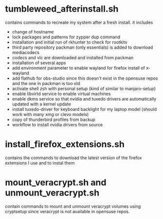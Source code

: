 # tumbleweed_afterinstall.sh 
contains commands to recreate my system after a fresh install.
it includes
- change of hostname
- lock packages and patterns for zypper dup command
- installation and initial run of rkhunter to check for rootkits
- third party repository packman (only essentials) is added to download mediacodecs
- codecs and vlc are downloaded and installed from packman
- installation of several apps
- add environment parameter to enable wayland for firefox install of x-wayland
- add flathub for obs-studio since this doesn't exist in the opensuse repos and the one in packman is too old
- activate shell zsh with personal setup (kind of similar to manjaro-setup)
- enable libvirtd service to enable virtual machines
- enable dkms service so that nvidia and tuxedo drivers are automatically updated with a kernel update
- install tuxedo-driver for keyboard backlight for my laptop model (should work with many xmg or clevo models)
- copy of thunderbird profiles from backup
- workflow to install nvidia drivers from source

# install_firefox_extensions.sh 
contains the commands to download the latest version of the firefox extensions I use and to instal them

# mount_veracrypt.sh and unmount_veracrypt.sh 
contain commands to mount and unmount veracrypt volumes using cryptsetup since veracrypt is not available in opensuse repos.
